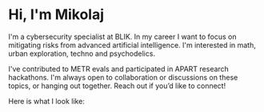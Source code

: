 # Hi, I'm Mikolaj

I'm a cybersecurity specialist at BLIK. In my career I want to focus on mitigating risks from advanced artificial intelligence. I'm interested in math, urban exploration, techno and psychodelics.

I've contributed to METR evals and participated in APART research hackathons. I'm always open to collaboration or discussions on these topics, or hanging out together. Reach out if you’d like to connect!

Here is what I look like:
